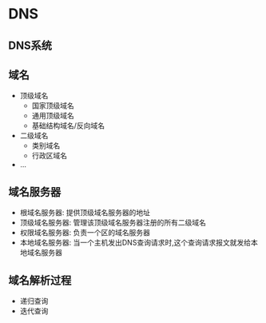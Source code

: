# DNS

## DNS系统

## 域名

- 顶级域名
  - 国家顶级域名
  - 通用顶级域名
  - 基础结构域名/反向域名
- 二级域名
  - 类别域名
  - 行政区域名
- ...

## 域名服务器

- 根域名服务器: 提供顶级域名服务器的地址
- 顶级域名服务器: 管理该顶级域名服务器注册的所有二级域名
- 权限域名服务器: 负责一个区的域名服务器
- 本地域名服务器: 当一个主机发出DNS查询请求时,这个查询请求报文就发给本地域名服务器

## 域名解析过程

- 递归查询
- 迭代查询
